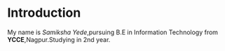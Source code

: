 # Introduction

My name is _Samiksha Yede_,pursuing B.E in Information Technology from **YCCE**,Nagpur.Studying in 2nd year.

